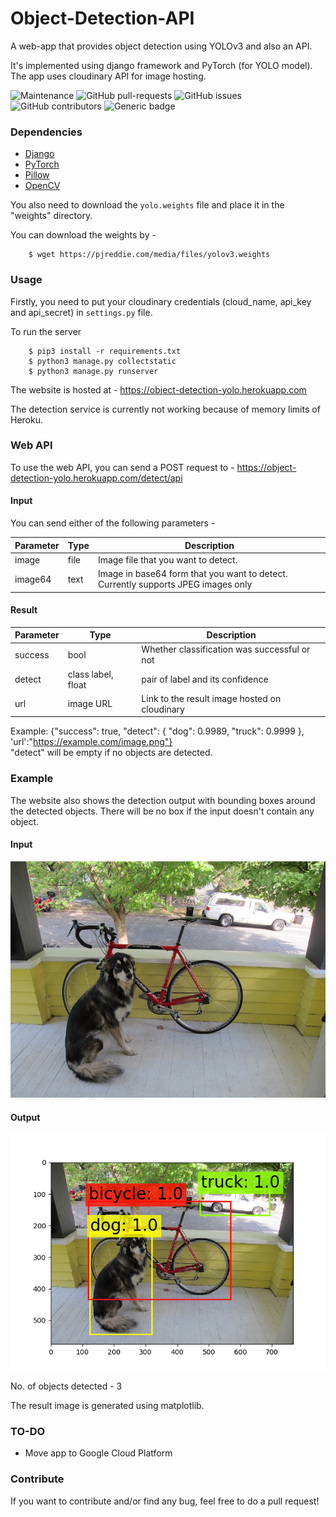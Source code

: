 # Object-Detection-API

A web-app that provides object detection using YOLOv3 and also an API.

It's implemented using django framework and PyTorch (for YOLO model). The app uses cloudinary API for image hosting.<br>

![Maintenance](https://img.shields.io/badge/Maintained%3F-Yes-green.svg) ![GitHub pull-requests](https://img.shields.io/github/issues-pr/atharva-18/Object-Detection-API.svg) ![GitHub issues](https://img.shields.io/github/issues/atharva-18/Object-Detection-API.svg) <br>
![GitHub contributors](https://img.shields.io/github/contributors/atharva-18/Object-Detection-API.svg) ![Generic badge](https://img.shields.io/badge/Python-3.7.3-Blue.svg)

### Dependencies

<ul>
    <li> 
        <a href="https://www.djangoproject.com/" >Django</a>
    </li>
    <li> 
        <a href="https://pytorch.org/" >PyTorch</a>
    </li>
    <li>
        <a href="https://pillow.readthedocs.ioenstable" >Pillow</a>
    </li>
    <li>
        <a href="https://opencv.org/" >OpenCV</a>
    </li>
</ul>

You also need to download the `yolo.weights` file and place it in the "weights" directory.

You can download the weights by - 
```
    $ wget https://pjreddie.com/media/files/yolov3.weights
```
### Usage

Firstly, you need to put your cloudinary credentials (cloud_name, api_key and api_secret) in ```settings.py``` file.

To run the server
```
    $ pip3 install -r requirements.txt
    $ python3 manage.py collectstatic
    $ python3 manage.py runserver
```

The website is hosted at - https://object-detection-yolo.herokuapp.com

The detection service is currently not working because of memory limits of Heroku.

### Web API

To use the web API, you can send a POST request to - https://object-detection-yolo.herokuapp.com/detect/api

#### Input

You can send either of the following parameters -

Parameter | Type                           | Description
--------- | ------------------------------ | ---------------------------------------------------------------------------------
image     | file                           | Image file that you want to detect.
image64   | text                           | Image in base64 form that you want to detect. Currently supports JPEG images only

#### Result

Parameter | Type                | Description
--------- | ------------------- | ---------------------------------------------
success   | bool                | Whether classification was successful or not 
detect    | class label, float  | pair of label and its confidence
url       | image URL           | Link to the result image hosted on cloudinary

Example:  {"success": true, "detect": {  "dog": 0.9989, "truck": 0.9999 }, 'url':"https://example.com/image.png"}<br>
"detect" will be empty if no objects are detected.

### Example

The website also shows the detection output with bounding boxes around the detected objects. There will be no box if the input doesn't contain any object.

#### Input 

![Dog](temp.png)

#### Output

![Output](result.png)

No. of objects detected - 3 <br>

The result image is generated using matplotlib.

### TO-DO

<ul>
    <li>Move app to Google Cloud Platform</li>
</ul>

### Contribute

If you want to contribute and/or find any bug, feel free to do a pull request!
